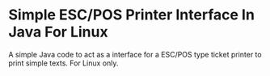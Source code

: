 # Simple ESC/POS Printer Interface In Java For Linux
 A simple Java code to act as a interface for a ESC/POS type ticket printer to print simple texts. For Linux only.
